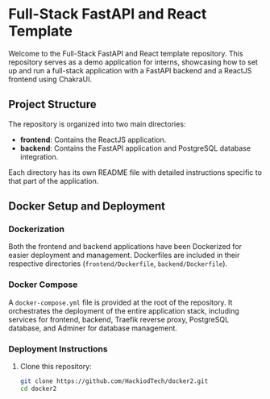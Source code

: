 # Full-Stack FastAPI and React Template

Welcome to the Full-Stack FastAPI and React template repository. This repository serves as a demo application for interns, showcasing how to set up and run a full-stack application with a FastAPI backend and a ReactJS frontend using ChakraUI.

## Project Structure

The repository is organized into two main directories:

- **frontend**: Contains the ReactJS application.
- **backend**: Contains the FastAPI application and PostgreSQL database integration.

Each directory has its own README file with detailed instructions specific to that part of the application.

## Docker Setup and Deployment

### Dockerization

Both the frontend and backend applications have been Dockerized for easier deployment and management. Dockerfiles are included in their respective directories (`frontend/Dockerfile`, `backend/Dockerfile`).

### Docker Compose

A `docker-compose.yml` file is provided at the root of the repository. It orchestrates the deployment of the entire application stack, including services for frontend, backend, Traefik reverse proxy, PostgreSQL database, and Adminer for database management.

### Deployment Instructions

1. Clone this repository:
   ```bash
   git clone https://github.com/HackiodTech/docker2.git
   cd docker2
